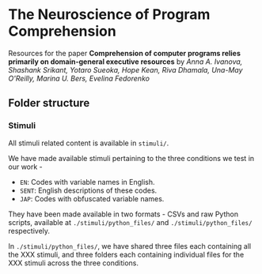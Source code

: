 # The Neuroscience of Program Comprehension
Resources for the paper **Comprehension of computer programs relies primarily on domain-general executive resources** by *Anna A. Ivanova, Shashank Srikant, Yotaro Sueoka, Hope Kean, Riva Dhamala, Una-May O'Reilly, Marina U. Bers, Evelina Fedorenko*

## Folder structure

### Stimuli
All stimuli related content is available in `stimuli/`.

We have made available stimuli pertaining to the three conditions we test in our work -
- `EN`: Codes with variable names in English.
- `SENT`: English descriptions of these codes.
- `JAP`: Codes with obfuscated variable names.

They have been made available in two formats - CSVs and raw Python scripts, available at `./stimuli/python_files/` and `./stimuli/python_files/` respectively.

In `./stimuli/python_files/`, we have shared three files each containing all the XXX stimuli, and three folders each containing individual files for the XXX stimuli across the three conditions.
